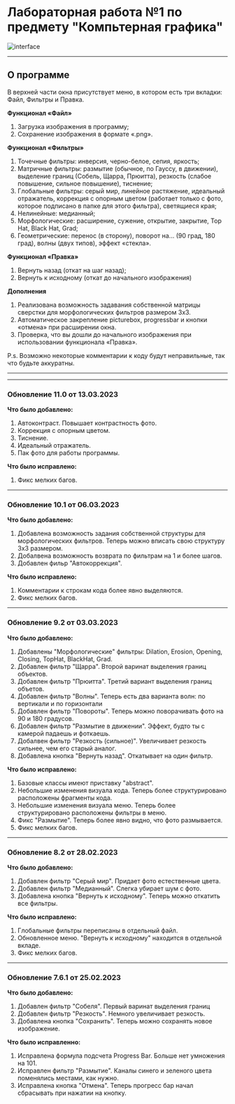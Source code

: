 # Лабораторная работа №1 по предмету "Компьтерная графика"
![interface](https://github.com/DiPirs/Laboratory_Computer_Graphics/assets/90197693/676a91b5-8701-4f44-aaee-97ecc3b28b89)

____
##                              О программе
В верхней части окна присутствует меню, в котором есть три вкладки: Файл, Фильтры и Правка.

**Функционал «Файл»**
1. Загрузка изображения в программу;
2. Сохранение изображения в формате «.png».

**Функционал «Фильтры»**
1. Точечные фильтры: инверсия, черно-белое, сепия, яркость;
2. Матричные фильтры: размытие (обычное, по Гауссу, в движении), выделение границ (Собель, Щарра, Прюитта), резкость (слабое повышение, сильное повышение), тиснение;
3. Глобальные фильтры: серый мир, линейное растяжение, идеальный отражатель, коррекция с опорным цветом (работает только с фото, которое подписано в папке для этого фильтра), светящиеся края;
4. Нелинейные: медианный;
5. Морфологические: расширение, сужение, открытие, закрытие, Top Hat, Black Hat, Grad;
6. Геометрические: перенос (в сторону), поворот на... (90 град, 180 град), волны (двух типов), эффект «стекла».

**Функционал «Правка»**
1. Вернуть назад (откат на шаг назад);
2. Вернуть к исходному (откат до начального изображения)

**Дополнения**
1. Реализована возможность задавания собственной матрицы сверстки для морфологических фильтров размером 3x3. 
2. Автоматическое закрепление picturebox, progressbar и кнопки «отмена» при расширении окна.
3. Проверка, что вы дошли до начального изображения при использовании функционала «Правка». 


P.s. Возможно некоторые комментарии к коду будут неправильные, так что будьте аккуратны.  

____

____
### Обновление 11.0 от 13.03.2023
**Что было добавлено:**
1. Автоконтраст. Повышает контрастность фото.
2. Коррекция с опорным цветом.
3. Тиснение.
4. Идеальный отражатель.
5. Пак фото для работы программы.

**Что было исправлено:**
1. Фикс мелких багов.
____
### Обновление 10.1 от 06.03.2023
**Что было добавлено:**
1. Добавлена возможность задания собственной структуры для морфологических фильтров. Теперь можно вписать свою структуру 3x3 размером.
2. Добалвена возможность возврата по фильтрам на 1 и более шагов. 
3. Добавлен фильр "Автокоррекция".

**Что было исправлено:**
1. Комментарии к строкам кода более явно выделяются.
2. Фикс мелких багов.
____
### Обновление 9.2 от 03.03.2023
**Что было добавлено:**
1. Добавлены "Морфологические" фильтры: Dilation, Erosion, Opening, Closing, TopHat, BlackHat, Grad.
2. Добавлен фильтр "Щарра". Второй варинат выделения границ объектов.
3. Добавлен фильтр "Прюитта". Третий вариант выделения границ объетов.
4. Добавлен фильтр "Волны". Теперь есть два варианта волн: по вертикали и по горизонтали
5. Добавлен фильтр "Повороты". Теперь можно поворачивать фото на 90 и 180 градусов.
6. Добавлен фильтр "Размытие в движении". Эффект, будто ты с камерой падаешь и фоткаешь.
7. Добалвен фильтр "Резкость (сильное)". Увеличивает резкость сильнее, чем его старый аналог. 
8. Добавлена кнопка "Вернуть назад". Откатывает на один фильтр. 

**Что было исправлено:**
1. Базовые классы имеют приставку "abstract".
2. Небольшие изменения визуала кода. Теперь более структурировано расположены фрагменты кода.
3. Небольшие изменения визуала меню. Теперь более структурировано расположены фильтры в меню.
4. Фикс "Размытие". Теперь более явно видно, что фото размывается.
5. Фикс мелких багов.
____
### Обновление 8.2 от 28.02.2023
**Что было добавлено:**
1. Добавлен фильтр "Серый мир". Придает фото естественные цвета.
2. Добавлен фильтр "Медианный". Слегка убирает шум с фото.
3. Добавлена кнопка "Вернуть к исходному". Теперь можно откатить все фильтры.

**Что было исправлено:**
1. Глобальные фильтры переписаны в отдельный файл.
2. Обновленное меню. "Вернуть к исходному" находится в отдельной вкладе.
3. Фикс мелких багов.
____
### Обновление 7.6.1 от 25.02.2023

**Что было добавлено:**
1. Добавлен фильтр "Собеля". Первый варинат выделения границ
2. Добавлен фильтр "Резкость". Немного увеличивает резкость.
3. Добавлена кнопка "Сохранить". Теперь можно сохранять новое изображение.

**Что было исправленно:**
1. Исправлена формула подсчета Progress Bar. Больше нет умножения на 101.
2. Исправлен фильтр "Размытие". Каналы синего и зеленого цвета поменялись местами, как нужно.
3. Исправлена кнопка "Отмена". Теперь прогресс бар начал сбрасывать при нажатии на кнопку.


